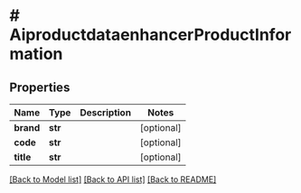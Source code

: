 # # AiproductdataenhancerProductInformation


## Properties 


Name | Type | Description | Notes
------------ | ------------- | ------------- | -------------
**brand**| **str** |   | [optional]
**code**| **str** |   | [optional]
**title**| **str** |   | [optional]


[[Back to Model list]](../../README.md#models) [[Back to API list]](../../README.md#endpoints) [[Back to README]](../../README.md)


